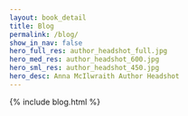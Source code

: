 ```yaml
---
layout: book_detail
title: Blog
permalink: /blog/
show_in_nav: false
hero_full_res: author_headshot_full.jpg
hero_med_res: author_headshot_600.jpg
hero_sml_res: author_headshot_450.jpg
hero_desc: Anna McIlwraith Author Headshot
---
```


{% include blog.html %}